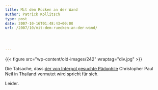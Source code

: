```yaml
---
title: Mit dem Rücken an der Wand
author: Patrick Kollitsch
type: post
date: 2007-10-16T01:48:43+00:00
url: /2007/10/mit-dem-ruecken-an-der-wand/




---
```

{{< figure src="wp-content/old-images/242" wraptag="div.jpg" >}}

Die Tatsache, dass [der von Interpol gesuchte Pädophile][1] Christopher Paul Neil in Thailand vermutet wird spricht für sich.

Leider.

 [1]: http://www.abc.net.au/news/stories/2007/10/16/2061076.htm
